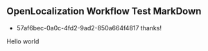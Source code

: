 ## OpenLocalization Workflow Test MarkDown
* 57af6bec-0a0c-4fd2-9ad2-850a664f4817 
thanks!

Hello world